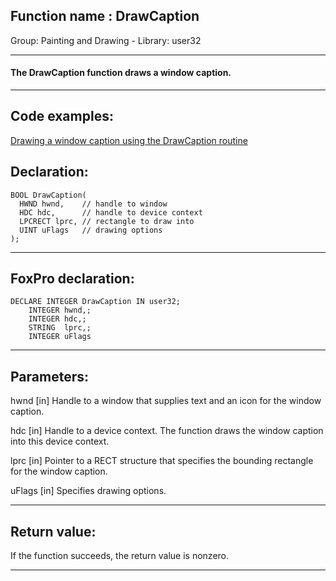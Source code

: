 
## Function name : DrawCaption
Group: Painting and Drawing - Library: user32    
***  


#### The DrawCaption function draws a window caption.
***  


## Code examples:
[Drawing a window caption using the DrawCaption routine](../../samples/sample_238.md)  

## Declaration:
```foxpro  
BOOL DrawCaption(
  HWND hwnd,    // handle to window
  HDC hdc,      // handle to device context
  LPCRECT lprc, // rectangle to draw into
  UINT uFlags   // drawing options
);  
```  
***  


## FoxPro declaration:
```foxpro  
DECLARE INTEGER DrawCaption IN user32;
	INTEGER hwnd,;
	INTEGER hdc,;
	STRING  lprc,;
	INTEGER uFlags  
```  
***  


## Parameters:
hwnd 
[in] Handle to a window that supplies text and an icon for the window caption. 

hdc 
[in] Handle to a device context. The function draws the window caption into this device context. 

lprc 
[in] Pointer to a RECT structure that specifies the bounding rectangle for the window caption.

uFlags 
[in] Specifies drawing options.   
***  


## Return value:
If the function succeeds, the return value is nonzero.  
***  

